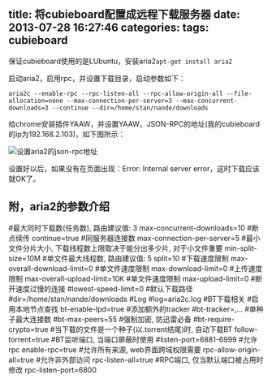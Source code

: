 title: 将cubieboard配置成远程下载服务器
date: 2013-07-28 16:27:46
categories: 
tags: cubieboard
---

保证cubieboard使用的是LUbuntu，安装aria2`apt-get install aria2`

<!--more-->

启动aria2，启用rpc，并设置下载目录，启动参数如下：

```
aria2c --enable-rpc --rpc-listen-all --rpc-allow-origin-all --file-allocation=none --max-connection-per-server=3 --max-concurrent-downloads=3 --continue --dir=/home/stan/nande/downloads
```

给chrome安装插件YAAW，并设置YAAW，JSON-RPC的地址(我的cubieboard的ip为192.168.2.103)，如下图所示：

![设置aria2的json-rpc地址](/images/aria-yaaw.png)

设置好以后，如果没有在页面出现：Error: Internal server error，这时下载应该就OK了。

## 附，aria2的参数介绍

#最大同时下载数(任务数), 路由建议值: 3 
max-concurrent-downloads=10 
#断点续传 
continue=true 
#同服务器连接数 
max-connection-per-server=5 
#最小文件分片大小, 下载线程数上限取决于能分出多少片, 对于小文件重要 
min-split-size=10M 
#单文件最大线程数, 路由建议值: 5 
split=10 
#下载速度限制 
max-overall-download-limit=0 
#单文件速度限制 
max-download-limit=0 
#上传速度限制 
max-overall-upload-limit=10K 
#单文件速度限制 
max-upload-limit=0 
#断开速度过慢的连接 
#lowest-speed-limit=0 
#默认下载路径 
#dir=/home/stan/nande/downloads
#Log 
#log=aria2c.log 
#BT下载相关 
#启用本地节点查找 
bt-enable-lpd=true 
#添加额外的tracker 
#bt-tracker=<URI>,… 
#单种子最大连接数 
#bt-max-peers=55 
#强制加密, 防迅雷必备 
#bt-require-crypto=true 
#当下载的文件是一个种子(以.torrent结尾)时, 自动下载BT 
follow-torrent=true 
#BT监听端口, 当端口屏蔽时使用 
#listen-port=6881-6999 
#允许rpc enable-rpc=true 
#允许所有来源, web界面跨域权限需要 
rpc-allow-origin-all=true 
#允许非外部访问 
rpc-listen-all=true 
#RPC端口, 仅当默认端口被占用时修改 
rpc-listen-port=6800